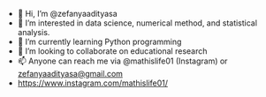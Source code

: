 - 👋 Hi, I’m @zefanyaadityasa
- 👀 I’m interested in data science, numerical method, and statistical analysis. 
- 🌱 I’m currently learning Python programming
- 💞️ I’m looking to collaborate on educational research
- 📫 Anyone can reach me via @mathislife01 (Instagram) or zefanyaadityasa@gmail.com 
- https://www.instagram.com/mathislife01/


<!---
zefanyaadityasa/zefanyaadityasa is a ✨ special ✨ repository because its `README.md` (this file) appears on your GitHub profile.
You can click the Preview link to take a look at your changes.
--->
